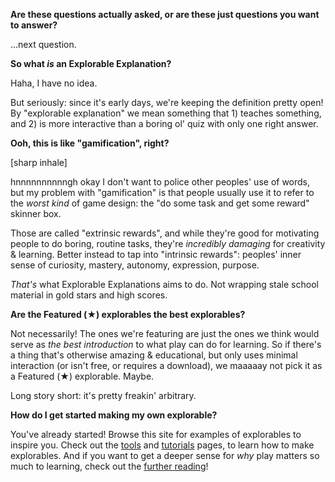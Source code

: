 **Are these questions actually asked, or are these just questions you want to answer?**

...next question.

**So what *is* an Explorable Explanation?**

Haha, I have no idea.

But seriously: since it's early days, we're keeping the definition pretty open! By "explorable explanation" we mean something that 1) teaches something, and 2) is more interactive than a boring ol' quiz with only one right answer.

**Ooh, this is like "gamification", right?**

[sharp inhale]

hnnnnnnnnnngh okay I don't want to police other peoples' use of words, but my problem with "gamification" is that people usually use it to refer to the _worst kind_ of game design: the "do some task and get some reward" skinner box.

Those are called "extrinsic rewards", and while they're good for motivating people to do boring, routine tasks, they're _incredibly damaging_ for creativity & learning. Better instead to tap into "intrinsic rewards": peoples' inner sense of curiosity, mastery, autonomy, expression, purpose.

_That's_ what Explorable Explanations aims to do. Not wrapping stale school material in gold stars and high scores.

**Are the Featured (★) explorables the best explorables?**

Not necessarily! The ones we're featuring are just the ones we think would serve as _the best introduction_ to what play can do for learning. So if there's a thing that's otherwise amazing & educational, but only uses minimal interaction (or isn't free, or requires a download), we maaaaay not pick it as a Featured (★) explorable. Maybe.

Long story short: it's pretty freakin' arbitrary.

**How do I get started making my own explorable?**

You've already started! Browse this site for examples of explorables to inspire you. Check out the [tools](/tools) and [tutorials](/tutorials) pages, to learn how to make explorables. And if you want to get a deeper sense for *why* play matters so much to learning, check out the [further reading](/reading)!